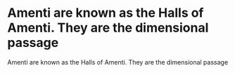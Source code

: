 # Amenti are known as the Halls of Amenti. They are the dimensional passage

Amenti are known as the Halls of Amenti. They are the dimensional passage